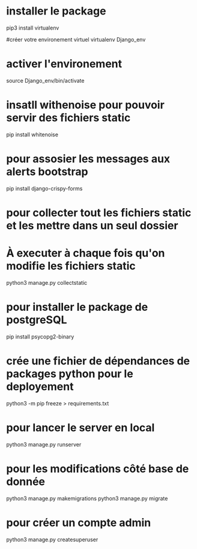 # installer le package 
pip3 install virtualenv 

#créer votre environement virtuel
virtualenv Django_env
# activer l'environement
source Django_env/bin/activate

# insatll withenoise pour pouvoir servir des fichiers static
pip install whitenoise 

# pour assosier les messages aux alerts bootstrap
pip install django-crispy-forms

# pour collecter tout les fichiers static et les mettre dans un seul dossier
# À executer à chaque fois qu'on modifie les fichiers static
python3 manage.py collectstatic 

# pour installer le package de postgreSQL
pip install psycopg2-binary 

# crée une fichier de dépendances de packages python pour le deployement
python3 -m pip freeze > requirements.txt 

# pour lancer le server en local
python3 manage.py runserver

# pour les modifications côté base de donnée
python3 manage.py makemigrations
python3 manage.py migrate

# pour créer un compte admin
python3 manage.py createsuperuser